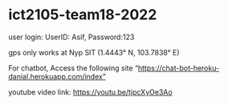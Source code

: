 # ict2105-team18-2022
user login: UserID: Asif, Password:123

gps only works at Nyp SIT (1.4443° N, 103.7838° E)

For chatbot, Access the following site “https://chat-bot-heroku-danial.herokuapp.com/index”

youtube video link: https://youtu.be/tjpcXyOe3Ao
